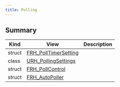 ```yaml
---
title: Polling
---
```


## Summary
| Kind | View | Description |
|------|------|-------------|
|struct|[FRH_PollTimerSetting](/unreal-plugins/all/structfrh__polltimersetting/#structFRH__PollTimerSetting)||
|class|[URH_PollingSettings](/unreal-plugins/all/classurh__pollingsettings/#classURH__PollingSettings)||
|struct|[FRH_PollControl](/unreal-plugins/all/structfrh__pollcontrol/#structFRH__PollControl)||
|struct|[FRH_AutoPoller](/unreal-plugins/all/structfrh__autopoller/#structFRH__AutoPoller)||
